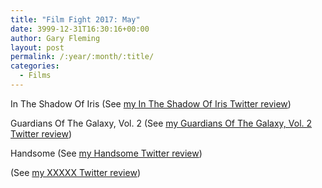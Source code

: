 ```yaml
---
title: "Film Fight 2017: May"
date: 3999-12-31T16:30:16+00:00
author: Gary Fleming
layout: post
permalink: /:year/:month/:title/
categories:
  - Films
---
```


In The Shadow Of Iris (See [my In The Shadow Of Iris Twitter review](https://twitter.com/garyfleming/status/859516985838882817))

Guardians Of The Galaxy, Vol. 2 (See [my Guardians Of The Galaxy, Vol. 2 Twitter review](https://twitter.com/garyfleming/status/861562477150130176))

Handsome (See [my Handsome Twitter review](https://twitter.com/garyfleming/status/861563128949215232))

(See [my XXXXX Twitter review]())
